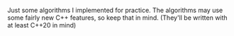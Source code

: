 Just some algorithms I implemented for practice.
The algorithms may use some fairly new C++ features, so keep that in mind. (They'll be written with at least C++20 in
mind)
